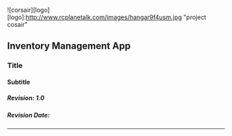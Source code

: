 ![corsair][logo]
[logo]:http://www.rcplanetalk.com/images/hangar9f4usm.jpg "project cosair"

## Inventory Management App
### Title
#### Subtitle
##### Revision: 1.0
##### Revision Date:
---
